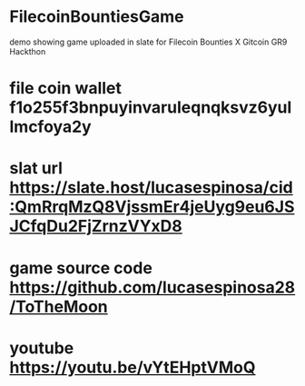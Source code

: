 # FilecoinBountiesGame

demo showing game uploaded in slate for Filecoin Bounties X Gitcoin GR9 Hackthon

# file coin wallet f1o255f3bnpuyinvaruleqnqksvz6yullmcfoya2y
# slat url https://slate.host/lucasespinosa/cid:QmRrqMzQ8VjssmEr4jeUyg9eu6JSJCfqDu2FjZrnzVYxD8
# game source code https://github.com/lucasespinosa28/ToTheMoon
# youtube https://youtu.be/vYtEHptVMoQ
